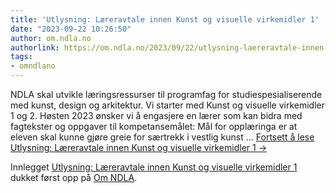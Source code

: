 ```yaml
---
title: 'Utlysning: Læreravtale innen Kunst og visuelle virkemidler 1'
date: "2023-09-22 10:26:50"
author: om.ndla.no
authorlink: https://om.ndla.no/2023/09/22/utlysning-laereravtale-innen-kunst-og-visuelle-virkemidler-1/
tags:
- omndlano
---
```

<p>NDLA skal utvikle læringsressurser til programfag for studiespesialiserende med kunst, design og arkitektur. Vi starter med Kunst og visuelle virkemidler 1 og 2. Høsten 2023 ønsker vi å engasjere en lærer som kan bidra med fagtekster og oppgaver til kompetansemålet: Mål for opplæringa er at eleven skal kunne gjøre greie for særtrekk i vestlig kunst &#8230; <a href="https://om.ndla.no/2023/09/22/utlysning-laereravtale-innen-kunst-og-visuelle-virkemidler-1/" class="more-link">Fortsett å lese <span class="screen-reader-text">Utlysning: Læreravtale innen Kunst og visuelle virkemidler 1</span> <span class="meta-nav">&#8594;</span></a></p>
<p>Innlegget <a rel="nofollow" href="https://om.ndla.no/2023/09/22/utlysning-laereravtale-innen-kunst-og-visuelle-virkemidler-1/">Utlysning: Læreravtale innen Kunst og visuelle virkemidler 1</a> dukket først opp på <a rel="nofollow" href="https://om.ndla.no">Om NDLA</a>.</p>
